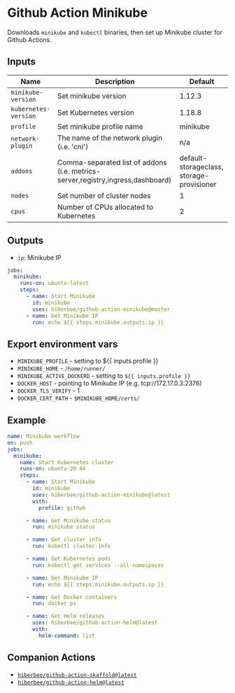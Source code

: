 # Github Action Minikube

Downloads `minikube` and `kubectl` binaries, then set up Minikube cluster for Github Actions.

## Inputs

| Name | Description | Default |
| ---- | ----------- | ------- |
| `minikube-version` | Set minikube version | 1.12.3 |
| `kubernetes-version` | Set Kubernetes version | 1.18.8 |
| `profile` | Set minikube profile name | minikube |
| `network-plugin` | The name of the network plugin (i.e. 'cni') | n/a |
| `addons` | Comma-separated list of addons (i.e. metrics-server,registry,ingress,dashboard) | default-storageclass, storage-provisioner |
| `nodes` | Set number of cluster nodes | 1 |
| `cpus` | Number of CPUs allocated to Kubernetes | 2 |

## Outputs

- `ip`: Minikube IP

```yaml
jobs:
  minikube:
    runs-on: ubuntu-latest
    steps:
      - name: Start Minikube
        id: minikube
        uses: hiberbee/github-action-minikube@master
      - name: Get Minikube IP
        run: echo ${{ steps.minikube.outputs.ip }}
```

## Export environment vars

- `MINIKUBE_PROFILE` - setting to ${{ inputs.profile }}
- `MINIKUBE_HOME` - `/home/runner/`
- `MINIKUBE_ACTIVE_DOCKERD` - setting to `${{ inputs.profile }}`
- `DOCKER_HOST` - pointing to Minikube IP (e.g. tcp://172.17.0.3:2376)
- `DOCKER_TLS_VERIFY` - 1
- `DOCKER_CERT_PATH` - `$MINIKUBE_HOME/certs/`

## Example

```yaml
name: Minikube workflow
on: push
jobs:
  minikube:
    name: Start Kubernetes cluster
    runs-on: ubuntu-20.04
    steps:
      - name: Start Minikube
        id: minikube
        uses: hiberbee/github-action-minikube@latest
        with:
          profile: github

      - name: Get Minikube status
        run: minikube status

      - name: Get cluster info
        run: kubectl cluster-info

      - name: Get Kubernetes pods
        run: kubectl get services --all-namespaces

      - name: Get Minikube IP
        run: echo ${{ steps.minikube.outputs.ip }}

      - name: Get Docker containers
        run: docker ps

      - name: Get Helm releases
        uses: hiberbee/github-action-helm@latest
        with:
          helm-command: list
```

## Companion Actions

- [`hiberbee/github-action-skaffold@latest`](https://github.com/hiberbee/github-action-skaffold)
- [`hiberbee/github-action-helm@latest`](https://github.com/hiberbee/github-action-helm)
